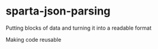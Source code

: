 # sparta-json-parsing


Putting blocks of data and turning it into a readable format

Making code reusable 
